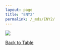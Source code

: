 ```yaml
---
layout: page
title: "ENY2"
permalink: /_mds/ENY2/
---
```


![](../../algns0/5HSAA035641_aln_report.png?raw=true)

[Back to Table](../../display)